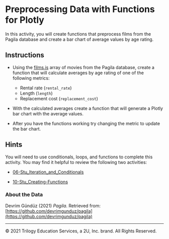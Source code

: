 # Preprocessing Data with Functions for Plotly

In this activity, you will create functions that preprocess films from the Pagila database and create a bar chart of average values by age rating.

## Instructions

* Using the [films.js](Unsolved/films.js) array of movies from the Pagila database, create a function that will calculate averages by age rating of one of the following metrics:

  * Rental rate (`rental_rate`)
  * Length (`length`)
  * Replacement cost (`replacement_cost`)

* With the calculated averages create a function that will generate a Plotly bar chart with the average values.

* After you have the functions working try changing the metric to update the bar chart.

## Hints

You will need to use conditionals, loops, and functions to complete this activity. You may find it helpful to review the following two activities: 

* [06-Stu_Iteration_and_Conditionals](../06-Stu_Iteration_and_Conditionals)

* [10-Stu_Creating-Functions](../10-Stu_Creating-Functions)

### About the Data

Devrim Gündüz (2021) _Pagila_. Retrieved from: [https://github.com/devrimgunduz/pagila](https://github.com/devrimgunduz/pagila)

------

© 2021 Trilogy Education Services, a 2U, Inc. brand. All Rights Reserved.
